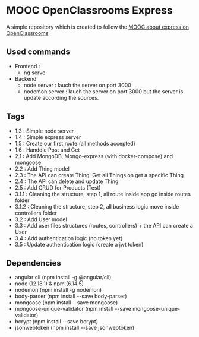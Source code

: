 # MOOC OpenClassrooms Express
A simple repository which is created to follow the [MOOC about express on OpenClassrooms](https://openclassrooms.com/fr/courses/6390246-passez-au-full-stack-avec-node-js-express-et-mongodb)

## Used commands
- Frontend :
    - ng serve
- Backend
    - node server : lauch the server on port 3000
    - nodemon server : lauch the server on port 3000 but the server is update according the sources.

## Tags
- 1.3 : Simple node server
- 1.4 : Simple express server
- 1.5 : Create our first route (all methods accepted)
- 1.6 : Handdle Post and Get
- 2.1 : Add MongoDB, Mongo-express (with docker-compose) and mongoose
- 2.2 : Add Thing model 
- 2.3 : The API can create Thing, Get all Things on get a specific Thing
- 2.4 : The API can delete and update Thing
- 2.5 : Add CRUD for Products (Test)
- 3.1.1 : Cleaning the structure, step 1, all route inside app go inside routes folder
- 3.1.2 : Cleaning the structure, step 2, all business logic move inside controllers folder
- 3.2 : Add User model
- 3.3 : Add user files structures (routes, controllers) + the API can create a User
- 3.4 : Add authentication logic (no token yet)
- 3.5 : Update authentication logic (create a jwt token)

## Dependencies
- angular cli (npm install -g @angular/cli)
- node (12.18.1) & npm (6.14.5)
- nodemon (npm install -g nodemon)
- body-parser (npm install --save body-parser)
- mongoose (npm install --save mongoose)
- mongoose-unique-validator (npm install --save mongoose-unique-validator)
- bcrypt (npm install --save bcrypt)
- jsonwebtoken (npm install --save jsonwebtoken)